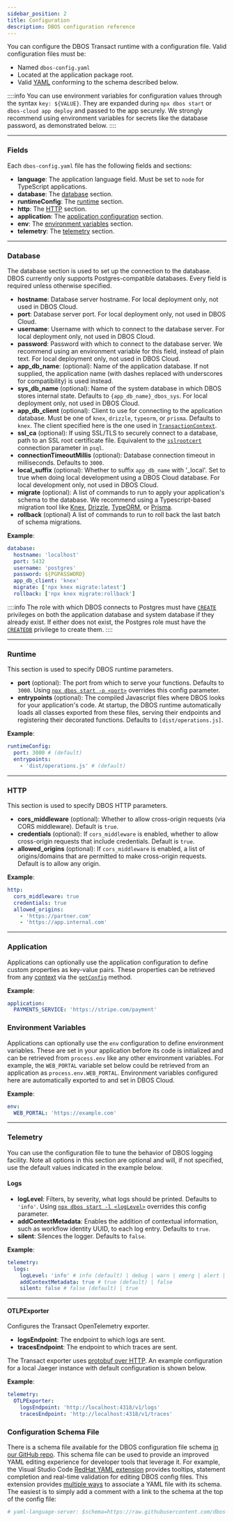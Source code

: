 ```yaml
---
sidebar_position: 2
title: Configuration
description: DBOS configuration reference
---
```


You can configure the DBOS Transact runtime with a configuration file.
Valid configuration files must be:
- Named `dbos-config.yaml`
- Located at the application package root.
- Valid [YAML](https://yaml.org/) conforming to the schema described below.

::::info
You can use environment variables for configuration values through the syntax `key: ${VALUE}`. They are expanded during `npx dbos start` or `dbos-cloud app deploy` and passed to the app securely. We strongly recommend using environment variables for secrets like the database password, as demonstrated below. 
::::

---

### Fields

Each `dbos-config.yaml` file has the following fields and sections:

- **language**: The application language field. Must be set to `node` for TypeScript applications.
- **database**: The [database](#database) section.
- **runtimeConfig**: The [runtime](#runtime) section.
- **http**: The [HTTP](#http) section.
- **application**: The [application configuration](#application) section.
- **env**: The [environment variables](#environment-variables) section.
- **telemetry**: The [telemetry](#telemetry) section.

---

### Database

The database section is used to set up the connection to the database.
DBOS currently only supports Postgres-compatible databases.
Every field is required unless otherwise specified.

- **hostname**: Database server hostname. For local deployment only, not used in DBOS Cloud.
- **port**: Database server port. For local deployment only, not used in DBOS Cloud.
- **username**: Username with which to connect to the database server. For local deployment only, not used in DBOS Cloud.
- **password**: Password with which to connect to the database server.  We recommend using an environment variable for this field, instead of plain text. For local deployment only, not used in DBOS Cloud.
- **app_db_name**: (optional): Name of the application database. If not supplied, the application name (with dashes replaced with underscores for compatibility) is used instead.
- **sys_db_name** (optional): Name of the system database in which DBOS stores internal state. Defaults to `{app_db_name}_dbos_sys`.  For local deployment only, not used in DBOS Cloud.
- **app_db_client** (optional): Client to use for connecting to the application database. Must be one of `knex`, `drizzle`, `typeorm`, or `prisma`.  Defaults to `knex`.  The client specified here is the one used in [`TransactionContext`](../reference/contexts#transactioncontextt).
- **ssl_ca** (optional): If using SSL/TLS to securely connect to a database, path to an SSL root certificate file.  Equivalent to the [`sslrootcert`](https://www.postgresql.org/docs/current/libpq-ssl.html) connection parameter in `psql`.
- **connectionTimeoutMillis** (optional): Database connection timeout in milliseconds. Defaults to `3000`.
- **local_suffix** (optional): Whether to suffix `app_db_name` with '_local'. Set to true when doing local development using a DBOS Cloud database. For local development only, not used in DBOS Cloud.
- **migrate** (optional): A list of commands to run to apply your application's schema to the database. We recommend using a Typescript-based migration tool like [Knex](../tutorials/using-knex.md#schema-management), [Drizzle](../tutorials/using-drizzle.md#schema-management), [TypeORM](../tutorials/using-typeorm.md#schema-management), or [Prisma](../tutorials/using-prisma.md#schema-management).
- **rollback** (optional) A list of commands to run to roll back the last batch of schema migrations.

**Example**:

```yaml
database:
  hostname: 'localhost'
  port: 5432
  username: 'postgres'
  password: ${PGPASSWORD}
  app_db_client: 'knex'
  migrate: ['npx knex migrate:latest']
  rollback: ['npx knex migrate:rollback']
```

::::info
The role with which DBOS connects to Postgres must have [`CREATE`](https://www.postgresql.org/docs/current/ddl-priv.html#DDL-PRIV-CREATE) privileges on both the application database and system database if they already exist.
If either does not exist, the Postgres role must have the [`CREATEDB`](https://www.postgresql.org/docs/current/sql-createdatabase.html) privilege to create them.
::::

---

### Runtime

This section is used to specify DBOS runtime parameters.

- **port** (optional): The port from which to serve your functions. Defaults to `3000`. Using [`npx dbos start -p <port>`](./cli#npx-dbos-start) overrides this config parameter.
- **entrypoints** (optional): The compiled Javascript files where DBOS looks for your application's code. At startup, the DBOS runtime automatically loads all classes exported from these files, serving their endpoints and registering their decorated functions. Defaults to `[dist/operations.js]`.

**Example**:

```yaml
runtimeConfig:
  port: 3000 # (default)
  entrypoints:
    - 'dist/operations.js' # (default)
```
---

### HTTP

This section is used to specify DBOS HTTP parameters.

- **cors_middleware** (optional): Whether to allow cross-origin requests (via CORS middleware).  Default is `true`.
- **credentials** (optional): If `cors_middleware` is enabled, whether to allow cross-origin requests that include credentials.  Default is `true`.
- **allowed_origins** (optional): If `cors_middleware` is enabled, a list of origins/domains that are permitted to make cross-origin requests.  Default is to allow any origin.

**Example**:

```yaml
http:
  cors_middleware: true
  credentials: true
  allowed_origins:
    - 'https://partner.com'
    - 'https://app.internal.com'
```
---

### Application

Applications can optionally use the application configuration to define custom properties as key-value pairs.
These properties can be retrieved from any [context](./contexts) via the [`getConfig`](../reference/contexts#ctxtgetconfig) method.

**Example**:
```yaml
application:
  PAYMENTS_SERVICE: 'https://stripe.com/payment'
```

### Environment Variables

Applications can optionally use the `env` configuration to define environment variables.
These are set in your application before its code is initialized and can be retrieved from `process.env` like any other environment variables.
For example, the `WEB_PORTAL` variable set below could be retrieved from an application as `process.env.WEB_PORTAL`.
Environment variables configured here are automatically exported to and set in DBOS Cloud.

**Example**:
```yaml
env:
  WEB_PORTAL: 'https://example.com'
```

---

### Telemetry

You can use the configuration file to tune the behavior of DBOS logging facility.
Note all options in this section are optional and will, if not specified, use the default values indicated in the example below.

#### Logs
- **logLevel**: Filters, by severity, what logs should be printed. Defaults to `'info'`. Using [`npx dbos start -l <logLevel>`](./cli#npx-dbos-start) overrides this config parameter.
- **addContextMetadata**: Enables the addition of contextual information, such as workflow identity UUID, to each log entry. Defaults to `true`.
- **silent**: Silences the logger. Defaults to `false`.

**Example**:

```yaml
telemetry:
  logs:
    logLevel: 'info' # info (default) | debug | warn | emerg | alert | crit | error
    addContextMetadata: true # true (default) | false
    silent: false # false (default) | true
```

---

#### OTLPExporter
Configures the Transact OpenTelemetry exporter.
- **logsEndpoint**: The endpoint to which logs are sent.
- **tracesEndpoint**: The endpoint to which traces are sent.

The Transact exporter uses [protobuf over HTTP](https://www.npmjs.com/package/@opentelemetry/exporter-trace-otlp-proto). An example configuration for a local Jaeger instance with default configuration is shown below.

**Example**:

```yaml
telemetry:
  OTLPExporter:
    logsEndpoint: 'http://localhost:4318/v1/logs'
    tracesEndpoint: 'http://localhost:4318/v1/traces'
```

### Configuration Schema File

There is a schema file available for the DBOS configuration file schema [in our GitHub repo](https://raw.githubusercontent.com/dbos-inc/dbos-ts/main/dbos-config.schema.json).
This schema file can be used to provide an improved YAML editing experience for developer tools that leverage it.
For example, the Visual Studio Code [RedHat YAML extension](https://marketplace.visualstudio.com/items?itemName=redhat.vscode-yaml) provides tooltips, statement completion and real-time validation for editing DBOS config files.
This extension provides [multiple ways](https://github.com/redhat-developer/vscode-yaml#associating-schemas) to associate a YAML file with its schema.
The easiest is to simply add a comment with a link to the schema at the top of the config file:

```yaml
# yaml-language-server: $schema=https://raw.githubusercontent.com/dbos-inc/dbos-ts/main/dbos-config.schema.json
```
